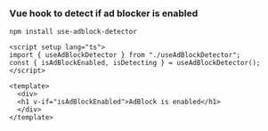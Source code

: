 ### Vue hook to detect if ad blocker is enabled

```shell
npm install use-adblock-detector
```

```vue
<script setup lang="ts">
import { useAdBlockDetector } from "./useAdBlockDetector";
const { isAdBlockEnabled, isDetecting } = useAdBlockDetector();
</script>

<template>
  <div>
  <h1 v-if="isAdBlockEnabled">AdBlock is enabled</h1>
  </div>
</template>
```
